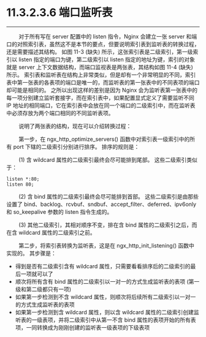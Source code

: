 # 11.3.2.3.6 端口监听表
***

&emsp;&emsp;
对于所有写在 server 配置中的 listen 指令，Nginx 会建立一张 server 和端口的对照索引表，虽然这不是本节的要点，但要说明索引表到监听表的转换过程，还是需要描述其结构。
如图 11-3 (缺失) 所示，这张索引表是二级索引，第一级索引以 listen 指定的端口为键，第二级索引以 listen 指定的地址为键，索引的对象就是 server 上下文数据结构，而端口监视表是两张表，其结构如图 11-4 (缺失) 所示。
索引表和监听表在结构上非常类似，但是却有一个非常明显的不同，索引表中第一张表的各表项的端口是唯一的，而监听表的第一张表中的不同表项的端口却可能是相同的。
之所以出现这样的差别是因为 Nginx 会为监听表第一张表中的每一项分别建立监听套接字，而在索引表中，如果配置显式定义了需要监听不同 IP 地址的相同端口，它在索引表中会放在同一个端口的二级索引中，而在监听表中必须存放为两个端口相同的不同监听表项。

&emsp;&emsp;
说明了两张表的结构，现在可以介绍转换过程：

&emsp;&emsp;
第一步，在 ngx\_http\_optimize\_servers() 函数中对索引表一级索引中的所有 port 下辖的二级索引分别进行排序。
排序的规则是：

&emsp;&emsp;
(1) 含 wildcard 属性的二级索引最终会尽可能排到尾部。
这些二级索引类似于：

    listen *:80;
    listen 80;

&emsp;&emsp;
(2) 含 bind 属性的二级索引最终会尽可能排到首部。
这些二级索引是由那些设置了 bind、backlog、rcvbuf、sndbuf、accept\_filter、deferred、ipv6only 和 so\_keepalive 参数的 listen 指令生成的。

&emsp;&emsp;
(3) 其他二级索引，其相对顺序不变，排在含 bind 属性的二级索引之后，而在含 wildcard 属性的二级索引之前。

&emsp;&emsp;
第二步，将索引表转换为监听表，这是在 ngx\_http\_init\_listening() 函数中实现的。
其步骤是：

+ 得到是否有二级索引含有 wildcard 属性，只需要看看排序后的二级索引的最后一项就可以了
+ 顺次将所有含有 bind 属性的二级索引以一对一的方式生成监听表的表项 (第一级和第二级都只有一项)
+ 如果第一步检测到不含 wildcard 属性，则顺次将后续所有二级索引以一对一的方式生成监听表的表项
+ 如果第一步检测到含 wildcard 属性，则以含 wildcard 属性的二级索引创建监听表的一级表项，并将二级索引中从第一不含 bind 属性的表项开始的所有表项，一同转换成为刚刚创建的监听表一级表项的下级表项